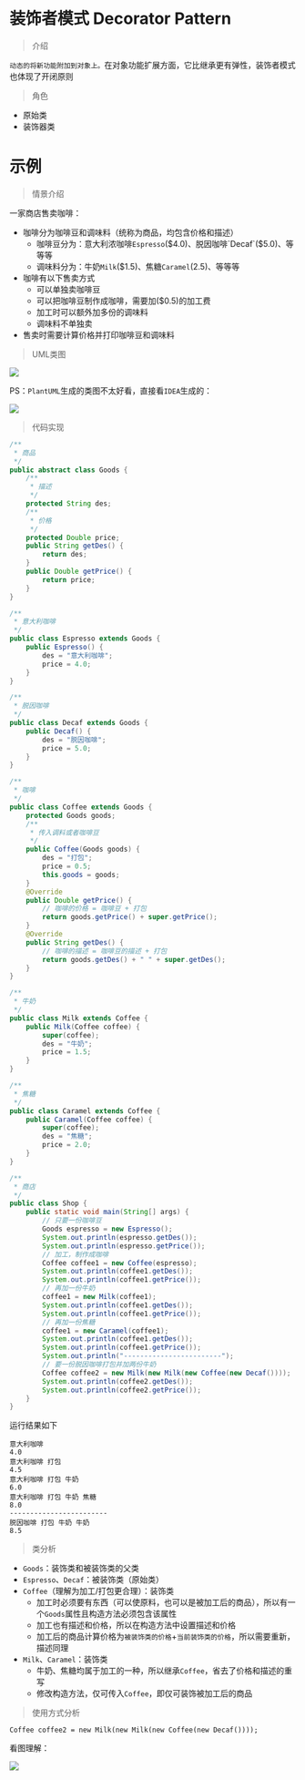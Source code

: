 # 装饰者模式 Decorator Pattern

> 介绍

`动态的将新功能附加到对象上。`在对象功能扩展方面，它比继承更有弹性，装饰者模式也体现了开闭原则

> 角色

- 原始类
- 装饰器类

# 示例

> 情景介绍

一家商店售卖咖啡：

- 咖啡分为咖啡豆和调味料（统称为商品，均包含价格和描述）
  - 咖啡豆分为：意大利浓咖啡`Espresso`($4.0)、脱因咖啡`Decaf`($5.0)、等等等
  - 调味料分为：牛奶`Milk`($1.5)、焦糖`Caramel`(2.5)、等等等
- 咖啡有以下售卖方式
  - 可以单独卖咖啡豆
  - 可以把咖啡豆制作成咖啡，需要加($0.5)的加工费
  - 加工时可以额外加多份的调味料
  - 调味料不单独卖
- 售卖时需要计算价格并打印咖啡豆和调味料

> UML类图

![](https://cdn.maxqiu.com/upload/3dfe18be870b4e1d8c699b07b1bc9d80.jpg)

PS：`PlantUML`生成的类图不太好看，直接看`IDEA`生成的：

![](https://cdn.maxqiu.com/upload/154fa9b536664656a1d27512d533d886.jpg)

> 代码实现

```java
/**
 * 商品
 */
public abstract class Goods {
    /**
     * 描述
     */
    protected String des;
    /**
     * 价格
     */
    protected Double price;
    public String getDes() {
        return des;
    }
    public Double getPrice() {
        return price;
    }
}
```

```java
/**
 * 意大利咖啡
 */
public class Espresso extends Goods {
    public Espresso() {
        des = "意大利咖啡";
        price = 4.0;
    }
}
```

```java
/**
 * 脱因咖啡
 */
public class Decaf extends Goods {
    public Decaf() {
        des = "脱因咖啡";
        price = 5.0;
    }
}
```

```java
/**
 * 咖啡
 */
public class Coffee extends Goods {
    protected Goods goods;
    /**
     * 传入调料或者咖啡豆
     */
    public Coffee(Goods goods) {
        des = "打包";
        price = 0.5;
        this.goods = goods;
    }
    @Override
    public Double getPrice() {
        // 咖啡的价格 = 咖啡豆 + 打包
        return goods.getPrice() + super.getPrice();
    }
    @Override
    public String getDes() {
        // 咖啡的描述 = 咖啡豆的描述 + 打包
        return goods.getDes() + " " + super.getDes();
    }
}
```

```java
/**
 * 牛奶
 */
public class Milk extends Coffee {
    public Milk(Coffee coffee) {
        super(coffee);
        des = "牛奶";
        price = 1.5;
    }
}
```

```java
/**
 * 焦糖
 */
public class Caramel extends Coffee {
    public Caramel(Coffee coffee) {
        super(coffee);
        des = "焦糖";
        price = 2.0;
    }
}
```

```java
/**
 * 商店
 */
public class Shop {
    public static void main(String[] args) {
        // 只要一份咖啡豆
        Goods espresso = new Espresso();
        System.out.println(espresso.getDes());
        System.out.println(espresso.getPrice());
        // 加工，制作成咖啡
        Coffee coffee1 = new Coffee(espresso);
        System.out.println(coffee1.getDes());
        System.out.println(coffee1.getPrice());
        // 再加一份牛奶
        coffee1 = new Milk(coffee1);
        System.out.println(coffee1.getDes());
        System.out.println(coffee1.getPrice());
        // 再加一份焦糖
        coffee1 = new Caramel(coffee1);
        System.out.println(coffee1.getDes());
        System.out.println(coffee1.getPrice());
        System.out.println("------------------------");
        // 要一份脱因咖啡打包并加两份牛奶
        Coffee coffee2 = new Milk(new Milk(new Coffee(new Decaf())));
        System.out.println(coffee2.getDes());
        System.out.println(coffee2.getPrice());
    }
}
```

运行结果如下

    意大利咖啡
    4.0
    意大利咖啡 打包
    4.5
    意大利咖啡 打包 牛奶
    6.0
    意大利咖啡 打包 牛奶 焦糖
    8.0
    ------------------------
    脱因咖啡 打包 牛奶 牛奶
    8.5

> 类分析

- `Goods`：装饰类和被装饰类的父类
- `Espresso`、`Decaf`：被装饰类（原始类）
- `Coffee`（理解为加工/打包更合理）：装饰类
  - 加工时必须要有东西（可以使原料，也可以是被加工后的商品），所以有一个`Goods`属性且构造方法必须包含该属性
  - 加工也有描述和价格，所以在构造方法中设置描述和价格
  - 加工后的商品计算价格为`被装饰类的价格`+`当前装饰类的价格`，所以需要重新，描述同理
- `Milk`、`Caramel`：装饰类
  - 牛奶、焦糖均属于加工的一种，所以继承`Coffee`，省去了价格和描述的重写
  - 修改构造方法，仅可传入`Coffee`，即仅可装饰被加工后的商品

> 使用方式分析

`Coffee coffee2 = new Milk(new Milk(new Coffee(new Decaf())));`

看图理解：

![](https://cdn.maxqiu.com/upload/afb1a8a085404b27a85fcd2f05ee4c8e.jpg)
